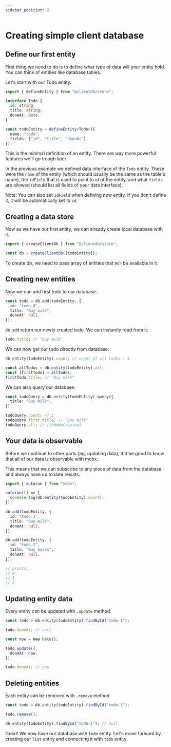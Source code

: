 ```yaml
---
sidebar_position: 2
---
```


# Creating simple client database

## Define our first entity

First thing we need to do is to define what type of data will your entity hold. You can think of entities like database tables.

Let's start with our Todo entity.

```ts
import { defineEntity } from "@clientdb/store";

interface Todo {
  id: string;
  title: string;
  doneAt: Date;
}

const todoEntity = defineEntity<Todo>({
  name: "todo",
  fields: ["id", "title", "doneAt"],
});
```

This is the minimal definition of an entity. There are way more powerful features we'll go trough later.

In the previous example we defined data interface of the `Todo` entity. These were the `name` of the entity (which should usually be the same as the table's name), the `idField` that is used to point to id of the entity, and what `fields` are allowed (should list all fields of your data interface).

Note: You can also set `idField` when defining new entity. If you don't define it, it will be automatically set to `id`.

## Creating a data store

Now as we have our first entity, we can already create local database with it.

```ts
import { createClientDb } from "@clientdb/store";

const db = createClientDb([todoEntity]);
```

To create db, we need to pass array of entities that will be avaliable in it.

## Creating new entities

Now we can add first todo to our database.

```ts
const todo = db.add(todoEntity, {
  id: "todo-0",
  title: "Buy milk",
  doneAt: null,
});
```

`db.add` return our newly created todo. We can instantly read from it:

```ts
todo.title; // "Buy milk"
```

We can now get our todo directly from database:

```ts
db.entity(todoEntity).count; // count of all todos - 1

const allTodos = db.entity(todoEntity).all;
const [firstTodo] = allTodos;
firstTodo.title; // "Buy milk"
```

We can also query our database:

```ts
const todoQuery = db.entity(todoEntity).query({
  title: "Buy milk",
});

todoQuery.count; // 1
todoQuery.first.title; // "Buy milk"
todoQuery.all; // [todoWeCreated]
```

## Your data is observable

Before we continue to other parts (eg. updating data), it'd be good to know that all of our data is observable with mobx.

This means that we can subscribe to any piece of data from the database and always have up to date results.

```ts
import { autorun } from "mobx";

autorun(() => {
  console.log(db.entity(todoEntity).count);
});

db.add(todoEntity, {
  id: "todo-1",
  title: "Buy milk",
  doneAt: null,
});

db.add(todoEntity, {
  id: "todo-2",
  title: "Buy books",
  doneAt: null,
});

// prints:
// 0
// 1
// 2
```

## Updating entity data

Every entity can be updated with `.update` method.

```ts
const todo = db.entity(todoEntity).findById("todo-1");

todo.doneAt; // null

const now = new Date();

todo.update({
  doneAt: now,
});

todo.doneAt; // now
```

## Deleting entities

Each entity can be removed with `.remove` method

```ts
const todo = db.entity(todoEntity).findById("todo-1");

todo.remove();

db.entity(todoEntity).findById("todo-1"); // null
```

Great! We now have our database with `todo` entity. Let's move forward by creating our `list` entity and connecting it with `todo` entity.
